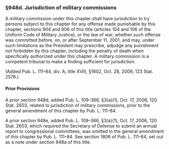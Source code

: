 ### §948d. Jurisdiction of military commissions ###

A military commission under this chapter shall have jurisdiction to try persons subject to this chapter for any offense made punishable by this chapter, sections 904 and 906 of this title (articles 104 and 106 of the Uniform Code of Military Justice), or the law of war, whether such offense was committed before, on, or after September 11, 2001, and may, under such limitations as the President may prescribe, adjudge any punishment not forbidden by this chapter, including the penalty of death when specifically authorized under this chapter. A military commission is a competent tribunal to make a finding sufficient for jurisdiction.

(Added Pub. L. 111–84, div. A, title XVIII, §1802, Oct. 28, 2009, 123 Stat. 2576.)

#### Prior Provisions ####

A prior section 948d, added Pub. L. 109–366, §3(a)(1), Oct. 17, 2006, 120 Stat. 2603, related to jurisdiction of military commissions, prior to the general amendment of this chapter by Pub. L. 111–84.

A prior section 948e, added Pub. L. 109–366, §3(a)(1), Oct. 17, 2006, 120 Stat. 2603, which required the Secretary of Defense to submit an annual report to congressional committees, was omitted in the general amendment of this chapter by Pub. L. 111–84. See section 1806 of Pub. L. 111–84, set out as a note under section 948a of this title.